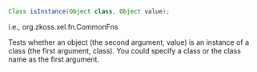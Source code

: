 ``` java
Class isInstance(Object class, Object value);
```

  
i.e.,
<javadoc method="isInstance(java.lang.Object, java.lang.Object)">org.zkoss.xel.fn.CommonFns</javadoc>

Tests whether an object (the second argument, value) is an instance of a
class (the first argument, class). You could specify a class or the
class name as the first argument.


